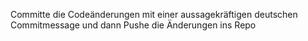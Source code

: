 Committe die Codeänderungen mit einer aussagekräftigen deutschen Commitmessage und dann Pushe die Änderungen ins Repo
